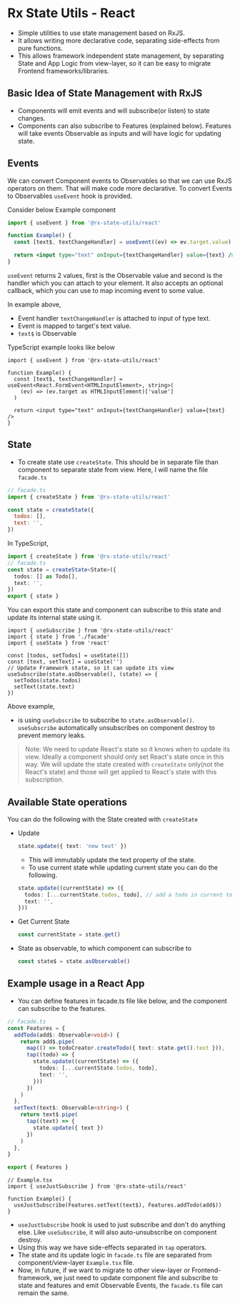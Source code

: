# Rx State Utils - React

- Simple utilities to use state management based on RxJS.
- It allows writing more declarative code, separating side-effects from pure functions.
- This allows framework independent state management, by separating State and App Logic from view-layer, so it can be easy to migrate Frontend frameworks/libraries.

## Basic Idea of State Management with RxJS

- Components will emit events and will subscribe(or listen) to state changes.
- Components can also subscribe to Features (explained below). Features will take events Observable as inputs and will have logic for updating state.

## Events

We can convert Component events to Observables so that we can use RxJS operators on them. That will make code more declarative. To convert Events to Observables `useEvent` hook is provided.

Consider below Example component

```jsx
import { useEvent } from '@rx-state-utils/react'

function Example() {
  const [text$, textChangeHandler] = useEvent((ev) => ev.target.value)

  return <input type="text" onInput={textChangeHandler} value={text} />
}
```

`useEvent` returns 2 values, first is the Observable value and second is the handler which you can attach to your element. It also accepts an optional callback, which you can use to map incoming event to some value.

In example above,

- Event handler `textChangeHandler` is attached to input of type text.
- Event is mapped to target's text value.
- `text$` is Observable

TypeScript example looks like below

```tsx
import { useEvent } from '@rx-state-utils/react'

function Example() {
  const [text$, textChangeHandler] = useEvent<React.FormEvent<HTMLInputElement>, string>(
    (ev) => (ev.target as HTMLInputElement)['value']
  )

  return <input type="text" onInput={textChangeHandler} value={text} />
}
```

## State

- To create state use `createState`. This should be in separate file than component to separate state from view. Here, I will name the file `facade.ts`

```js
// facade.ts
import { createState } from '@rx-state-utils/react'

const state = createState({
  todos: [],
  text: '',
})
```

In TypeScript,

```ts
import { createState } from '@rx-state-utils/react'
// facade.ts
const state = createState<State>({
  todos: [] as Todo[],
  text: '',
})
export { state }
```

You can export this state and component can subscribe to this state and update its internal state using it.

```tsx
import { useSubscribe } from '@rx-state-utils/react'
import { state } from './facade'
import { useState } from 'react'

const [todos, setTodos] = useState([])
const [text, setText] = useState('')
// Update Framework state, so it can update its view
useSubscribe(state.asObservable(), (state) => {
  setTodos(state.todos)
  setText(state.text)
})
```

Above example,

- is using `useSubscribe` to subscribe to `state.asObservable()`. `useSubscribe` automatically unsubscribes on component destroy to prevent memory leaks.

> Note: We need to update React's state so it knows when to update its view. Ideally a component should only set React's state once in this way. We will update the state created with `createState` only(not the React's state) and those will get applied to React's state with this subscription.

## Available State operations

You can do the following with the State created with `createState`

- Update

  ```ts
  state.update({ text: 'new text' })
  ```

  - This will immutably update the text property of the state.
  - To use current state while updating current state you can do the following.

  ```ts
  state.update((currentState) => ({
    todos: [...currentState.todos, todo], // add a todo in current todos
    text: '',
  }))
  ```

- Get Current State

  ```ts
  const currentState = state.get()
  ```

- State as observable, to which component can subscribe to

  ```ts
  const state$ = state.asObservable()
  ```

## Example usage in a React App

- You can define features in facade.ts file like below, and the component can subscribe to the features.

```ts
// facade.ts
const Features = {
  addTodo(add$: Observable<void>) {
    return add$.pipe(
      map(() => todoCreator.createTodo({ text: state.get().text })),
      tap((todo) => {
        state.update((currentState) => ({
          todos: [...currentState.todos, todo],
          text: '',
        }))
      })
    )
  },
  setText(text$: Observable<string>) {
    return text$.pipe(
      tap((text) => {
        state.update({ text })
      })
    )
  },
}

export { Features }
```

```tsx
// Example.tsx
import { useJustSubscribe } from '@rx-state-utils/react'

function Example() {
  useJustSubscribe(Features.setText(text$), Features.addTodo(add$))
}
```

- `useJustSubscribe` hook is used to just subscribe and don't do anything else. Like `useSubscribe`, it will also auto-unsubscribe on component destroy.
- Using this way we have side-effects separated in `tap` operators.
- The state and its update logic in `facade.ts` file are separated from component/view-layer `Example.tsx` file.
- Now, in future, if we want to migrate to other view-layer or Frontend-framework, we just need to update component file and subscribe to state and features and emit Observable Events, the `facade.ts` file can remain the same.
